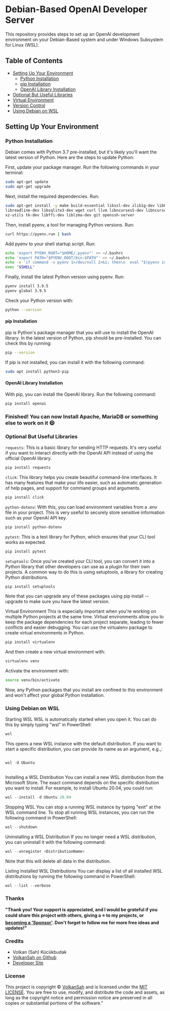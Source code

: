 # Debian-Based OpenAI Developer Server
This repository provides steps to set up an OpenAI development environment on your Debian-Based system and under Windows Subsystem for Linux (WSL).
## Table of Contents

- [Setting Up Your Environment](#setting-up-your-environment)
  - [Python Installation](#python-installation)
  - [pip Installation](#pip-installation)
  - [OpenAI Library Installation](#openai-library-installation)
- [Optional But Useful Libraries](#optional-but-useful-libraries)
- [Virtual Environment](#virtual-environment)
- [Version Control](#version-control)
- [Using Debian on WSL](#using-debian-on-wsl)


## Setting Up Your Environment
### Python Installation
Debian comes with Python 3.7 pre-installed, but it's likely you'll want the latest version of Python. Here are the steps to update Python:

First, update your package manager. Run the following commands in your terminal:
```bash
sudo apt-get update
sudo apt-get upgrade
```
Next, install the required dependencies. Run:
```bash
sudo apt-get install -y make build-essential libssl-dev zlib1g-dev libbz2-dev \
libreadline-dev libsqlite3-dev wget curl llvm libncurses5-dev libncursesw5-dev \
xz-utils tk-dev libffi-dev liblzma-dev git openssh-server
```
Then, install pyenv, a tool for managing Python versions. Run:
```bash
curl https://pyenv.run | bash
```
Add pyenv to your shell startup script. Run:
```bash
echo 'export PYENV_ROOT="$HOME/.pyenv"' >> ~/.bashrc
echo 'export PATH="$PYENV_ROOT/bin:$PATH"' >> ~/.bashrc
echo -e 'if command -v pyenv 1>/dev/null 2>&1; then\n  eval "$(pyenv init -)"\nfi' >> ~/.bashrc
exec "$SHELL"
```

Finally, install the latest Python version using pyenv. Run:
```bash
pyenv install 3.9.5
pyenv global 3.9.5
```
Check your Python version with:
```bash
python --version
```
#### pip Installation
pip is Python's package manager that you will use to install the OpenAI library. In the latest version of Python, pip should be pre-installed. You can check this by running:
```bash
pip --version
```
If pip is not installed, you can install it with the following command:
```bash
sudo apt install python3-pip
```
#### OpenAI Library Installation
With pip, you can install the OpenAI library. Run the following command:
```bash
pip install openai
```
### Finished!  You can now Install Apache, MariaDB or something else to work on it :smile:

### Optional But Useful Libraries

`requests`: This is a basic library for sending HTTP requests. It's very useful if you want to interact directly with the OpenAI API instead of using the official OpenAI library.
```bash
pip install requests
```
`click`: This library helps you create beautiful command-line interfaces. It has many features that make your life easier, such as automatic generation of help pages, and support for command groups and arguments.
```bash
pip install click
```
`python-dotenv`: With this, you can load environment variables from a .env file in your project. This is very useful to securely store sensitive information such as your OpenAI API key.
```bash
pip install python-dotenv
```
`pytest`: This is a test library for Python, which ensures that your CLI tool works as expected.
```bash
pip install pytest
```
`setuptools`: Once you've created your CLI tool, you can convert it into a Python library that other developers can use as a plugin for their own projects. A common way to do this is using setuptools, a library for creating Python distributions.
```bash
pip install setuptools
```
Note that you can upgrade any of these packages using pip install --upgrade <packagename> to make sure you have the latest version.

Virtual Environment
This is especially important when you're working on multiple Python projects at the same time. Virtual environments allow you to keep the package dependencies for each project separate, leading to fewer conflicts and easier debugging. You can use the virtualenv package to create virtual environments in Python.

```bash
pip install virtualenv
```
And then create a new virtual environment with:

```bash
virtualenv venv
```
Activate the environment with:

```bash
source venv/bin/activate
```
Now, any Python packages that you install are confined to this environment and won't affect your global Python installation.

### Using Debian on WSL
Starting WSL
WSL is automatically started when you open it. You can do this by simply typing "wsl" in PowerShell:

```powershell
wsl
  ```
This opens a new WSL instance with the default distribution. If you want to start a specific distribution, you can provide its name as an argument, e.g.,:

```powershell

wsl -d Ubuntu
  
```
Installing a WSL Distribution
You can install a new WSL distribution from the Microsoft Store. The exact command depends on the specific distribution you want to install. For example, to install Ubuntu 20.04, you could run:

```powershell
wsl --install -d Ubuntu 20.04
```
Stopping WSL
You can stop a running WSL instance by typing "exit" at the WSL command line. To stop all running WSL instances, you can run the following command in PowerShell:

```powershell
wsl --shutdown
```
Uninstalling a WSL Distribution
If you no longer need a WSL distribution, you can uninstall it with the following command:

```powershell
wsl --unregister <DistributionName>
```
  Note that this will delete all data in the distribution.

Listing Installed WSL Distributions
You can display a list of all installed WSL distributions by running the following command in PowerShell:

```powershell
wsl --list --verbose
```
### Thanks
**"Thank you! Your support is appreciated, and I would be grateful if you could share this project with others,  giving a :star: to my projects, or  
[becoming a 'Sponsor'](https://github.com/sponsors/volkansah). Don't forget to follow me for more free ideas and updates!"**

### Credits
- Volkan (Sah) Kücükbudak
- [VolkanSah on Github](https://github.com/volkansah)
- [Developer Site](https://volkansah.github.io)

### License
This project is copyright © [VolkanSah](https://github.com/volkansah) and is licensed under the [MIT LICENSE](LICENSE). You are free to use, modify, and distribute the code and assets, as long as the copyright notice and permission notice are preserved in all copies or substantial portions of the software."









